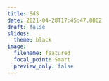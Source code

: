 ```yaml
---
title: SdS
date: 2021-04-28T17:45:47.080Z
draft: false
slides:
  theme: black
image:
  filename: featured
  focal_point: Smart
  preview_only: false
---
```

<html>
<head>
    <style>	
        @keyframes tipsy {
            0 {
                transform: translateX(-50%) translateY(-50%) rotate(0deg);
            }
            100% {
                transform: translateX(-50%) translateY(-50%) rotate(360deg);
            }
        }
        
        body {
            font-family: helvetica, arial, sans-serif;
            background-color: #2e2e31;
        }
        
        a {
            display: block;
            color: #fffbf1;
            font-size: 80px;
            font-weight: bold;
            letter-spacing: -3px;
            margin: 0;
            text-decoration: none;
            text-shadow: 0 20px 25px #2e2e31, 0 40px 60px #2e2e31;
            position: absolute;
            top: 50%;
            left: 50%;
            transform: translateX(-50%) translateY(-50%);
        }
        
        a:before,
        a:after {
            content: '';
            padding: .9em .4em;
            position: absolute;
            left: 50%;
            width: 100%;
            top: 50%;
            display: block;
            border: 15px solid red;
            transform: translateX(-50%) translateY(-50%) rotate(0deg);
            animation: 10s infinite alternate ease-in-out tipsy;
        }
        
        a:before {
            border-color: #d9524a #d9524a rgba(0, 0, 0, 0) rgba(0, 0, 0, 0);
            z-index: -1;
        }
        
        a:after {
            border-color: rgba(0, 0, 0, 0) rgba(0, 0, 0, 0) #d9524a #d9524a;
            box-shadow: 25px 25px 25px rgba(46, 46, 49, .8);
        }
    </style>
</head>

<body>
	<!-- <a >Son de Sabores</a> -->
	<!-- Código de James Mellers -->
	<a >&copy; 2021 SdS</a>
</body>

</html>